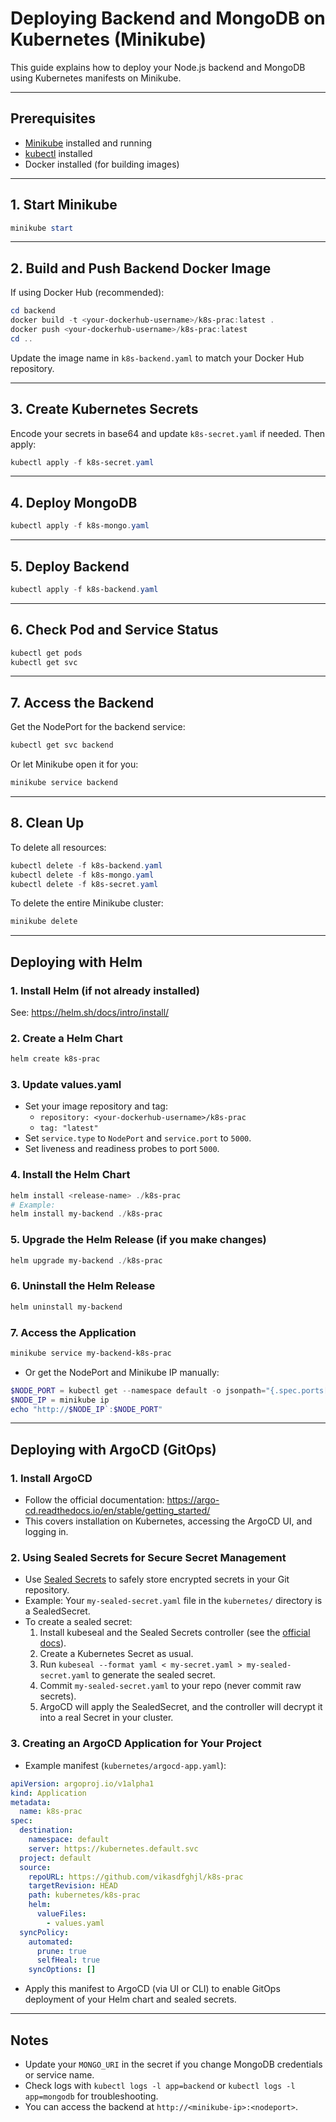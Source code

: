 # Deploying Backend and MongoDB on Kubernetes (Minikube)

This guide explains how to deploy your Node.js backend and MongoDB using Kubernetes manifests on Minikube.

---

## Prerequisites
- [Minikube](https://minikube.sigs.k8s.io/docs/) installed and running
- [kubectl](https://kubernetes.io/docs/tasks/tools/) installed
- Docker installed (for building images)

---

## 1. Start Minikube
```powershell
minikube start
```

---

## 2. Build and Push Backend Docker Image
If using Docker Hub (recommended):
```powershell
cd backend
docker build -t <your-dockerhub-username>/k8s-prac:latest .
docker push <your-dockerhub-username>/k8s-prac:latest
cd ..
```
Update the image name in `k8s-backend.yaml` to match your Docker Hub repository.

---

## 3. Create Kubernetes Secrets
Encode your secrets in base64 and update `k8s-secret.yaml` if needed. Then apply:
```powershell
kubectl apply -f k8s-secret.yaml
```

---

## 4. Deploy MongoDB
```powershell
kubectl apply -f k8s-mongo.yaml
```

---

## 5. Deploy Backend
```powershell
kubectl apply -f k8s-backend.yaml
```

---

## 6. Check Pod and Service Status
```powershell
kubectl get pods
kubectl get svc
```

---

## 7. Access the Backend
Get the NodePort for the backend service:
```powershell
kubectl get svc backend
```
Or let Minikube open it for you:
```powershell
minikube service backend
```

---

## 8. Clean Up
To delete all resources:
```powershell
kubectl delete -f k8s-backend.yaml
kubectl delete -f k8s-mongo.yaml
kubectl delete -f k8s-secret.yaml
```
To delete the entire Minikube cluster:
```powershell
minikube delete
```

---

## Deploying with Helm

### 1. Install Helm (if not already installed)
See: https://helm.sh/docs/intro/install/

### 2. Create a Helm Chart
```powershell
helm create k8s-prac
```

### 3. Update values.yaml
- Set your image repository and tag:
  - `repository: <your-dockerhub-username>/k8s-prac`
  - `tag: "latest"`
- Set `service.type` to `NodePort` and `service.port` to `5000`.
- Set liveness and readiness probes to port `5000`.

### 4. Install the Helm Chart
```powershell
helm install <release-name> ./k8s-prac
# Example:
helm install my-backend ./k8s-prac
```

### 5. Upgrade the Helm Release (if you make changes)
```powershell
helm upgrade my-backend ./k8s-prac
```

### 6. Uninstall the Helm Release
```powershell
helm uninstall my-backend
```

### 7. Access the Application
```powershell
minikube service my-backend-k8s-prac
```

- Or get the NodePort and Minikube IP manually:
```powershell
$NODE_PORT = kubectl get --namespace default -o jsonpath="{.spec.ports[0].nodePort}" services my-backend-k8s-prac
$NODE_IP = minikube ip
echo "http://$NODE_IP`:$NODE_PORT"
```

---

## Deploying with ArgoCD (GitOps)

### 1. Install ArgoCD
- Follow the official documentation: https://argo-cd.readthedocs.io/en/stable/getting_started/
- This covers installation on Kubernetes, accessing the ArgoCD UI, and logging in.

### 2. Using Sealed Secrets for Secure Secret Management
- Use [Sealed Secrets](https://github.com/bitnami-labs/sealed-secrets) to safely store encrypted secrets in your Git repository.
- Example: Your `my-sealed-secret.yaml` file in the `kubernetes/` directory is a SealedSecret.
- To create a sealed secret:
  1. Install kubeseal and the Sealed Secrets controller (see the [official docs](https://github.com/bitnami-labs/sealed-secrets#installation)).
  2. Create a Kubernetes Secret as usual.
  3. Run `kubeseal --format yaml < my-secret.yaml > my-sealed-secret.yaml` to generate the sealed secret.
  4. Commit `my-sealed-secret.yaml` to your repo (never commit raw secrets).
  5. ArgoCD will apply the SealedSecret, and the controller will decrypt it into a real Secret in your cluster.

### 3. Creating an ArgoCD Application for Your Project
- Example manifest (`kubernetes/argocd-app.yaml`):

```yaml
apiVersion: argoproj.io/v1alpha1
kind: Application
metadata:
  name: k8s-prac
spec:
  destination:
    namespace: default
    server: https://kubernetes.default.svc
  project: default
  source:
    repoURL: https://github.com/vikasdfghjl/k8s-prac
    targetRevision: HEAD
    path: kubernetes/k8s-prac
    helm:
      valueFiles:
        - values.yaml
  syncPolicy:
    automated:
      prune: true
      selfHeal: true
    syncOptions: []
```

- Apply this manifest to ArgoCD (via UI or CLI) to enable GitOps deployment of your Helm chart and sealed secrets.

---

## Notes
- Update your `MONGO_URI` in the secret if you change MongoDB credentials or service name.
- Check logs with `kubectl logs -l app=backend` or `kubectl logs -l app=mongodb` for troubleshooting.
- You can access the backend at `http://<minikube-ip>:<nodeport>`.
